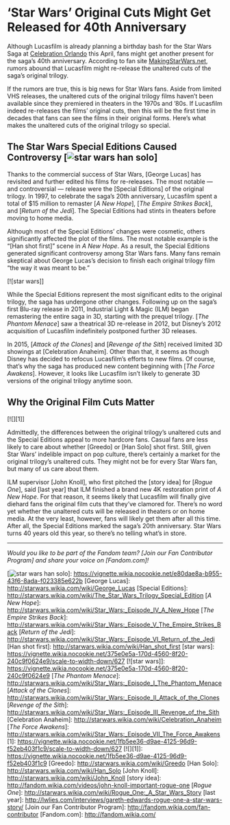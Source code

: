 # ‘Star Wars’ Original Cuts Might Get Released for 40th Anniversary

Although Lucasfilm is already planning a birthday bash for the Star Wars Saga at [Celebration Orlando] this April, fans might get another present for the saga’s 40th anniversary. According to fan site [MakingStarWars.net], rumors abound that Lucasfilm might re-release the unaltered cuts of the saga’s original trilogy.

If the rumors are true, this is big news for Star Wars fans. Aside from limited VHS releases, the unaltered cuts of the original trilogy films haven’t been available since they premiered in theaters in the 1970s and ’80s. If Lucasfilm indeed re-releases the films’ original cuts, then this will be the first time in decades that fans can see the films in their original forms. Here’s what makes the unaltered cuts of the original trilogy so special.

## The Star Wars Special Editions Caused Controversy [![star wars han solo]]

Thanks to the commercial success of Star Wars, [George Lucas] has revisited and further edited his films for re-releases. The most notable — and controversial — release were the [Special Editions] of the original trilogy. In 1997, to celebrate the saga’s 20th anniversary, Lucasfilm spent a total of \$15 million to remaster [*A New Hope*], [*The Empire Strikes Back*], and [*Return of the Jedi*]. The Special Editions had stints in theaters before moving to home media.

Although most of the Special Editions’ changes were cosmetic, others significantly affected the plot of the films. The most notable example is the “[Han shot first]” scene in *A New Hope*. As a result, the Special Editions generated significant controversy among Star Wars fans. Many fans remain skeptical about George Lucas’s decision to finish each original trilogy film “the way it was meant to be.”

[![star wars]]

While the Special Editions represent the most significant edits to the original trilogy, the saga has undergone other changes. Following up on the saga’s first Blu-ray release in 2011, Industrial Light & Magic (ILM) began remastering the entire saga in 3D, starting with the prequel trilogy. [*The Phantom Menace*] saw a theatrical 3D re-release in 2012, but Disney’s 2012 acquisition of Lucasfilm indefinitely postponed further 3D releases.

In 2015, [*Attack of the Clones*] and [*Revenge of the Sith*] received limited 3D showings at [Celebration Anaheim]. Other than that, it seems as though Disney has decided to refocus Lucasfilm’s efforts to new films. Of course, that’s why the saga has produced new content beginning with [*The Force Awakens*]. However, it looks like Lucasfilm isn’t likely to generate 3D versions of the original trilogy anytime soon.

## Why the Original Film Cuts Matter

[![][1]]

Admittedly, the differences between the original trilogy’s unaltered cuts and the Special Editions appeal to more hardcore fans. Casual fans are less likely to care about whether [Greedo] or [Han Solo] shot first. Still, given Star Wars’ indelible impact on pop culture, there’s certainly a market for the original trilogy’s unaltered cuts. They might not be for every Star Wars fan, but many of us care about them.

ILM supervisor [John Knoll], who first pitched the [story idea] for [*Rogue One*], said [last year] that ILM finished a brand new 4K restoration print of *A New Hope*. For that reason, it seems likely that Lucasfilm will finally give diehard fans the original film cuts that they’ve clamored for. There’s no word yet whether the unaltered cuts will be released in theaters or on home media. At the very least, however, fans will likely get them after all this time. After all, the Special Editions marked the saga’s 20th anniversary. Star Wars turns 40 years old this year, so there’s no telling what’s in store.

------------------------------------------------------------------------

*Would you like to be part of the Fandom team? [Join our Fan Contributor Program] and share your voice on [Fandom.com]!*

  [Celebration Orlando]: http://starwars.wikia.com/wiki/Celebration_Orlando
  [MakingStarWars.net]: http://makingstarwars.net/2017/02/rumor-unaltered-original-star-wars-trilogy-re-released-year/
  [star wars han solo]: https://vignette.wikia.nocookie.net/e80dae8a-b955-43f6-8ada-f023385e622b/scale-to-width-down/627
  [![star wars han solo]]: https://vignette.wikia.nocookie.net/e80dae8a-b955-43f6-8ada-f023385e622b
  [George Lucas]: http://starwars.wikia.com/wiki/George_Lucas
  [Special Editions]: http://starwars.wikia.com/wiki/The_Star_Wars_Trilogy_Special_Edition
  [*A New Hope*]: http://starwars.wikia.com/wiki/Star_Wars:_Episode_IV_A_New_Hope
  [*The Empire Strikes Back*]: http://starwars.wikia.com/wiki/Star_Wars:_Episode_V_The_Empire_Strikes_Back
  [*Return of the Jedi*]: http://starwars.wikia.com/wiki/Star_Wars:_Episode_VI_Return_of_the_Jedi
  [Han shot first]: http://starwars.wikia.com/wiki/Han_shot_first
  [star wars]: https://vignette.wikia.nocookie.net/375e0e5a-170d-4560-8f20-240c9f0624e9/scale-to-width-down/627
  [![star wars]]: https://vignette.wikia.nocookie.net/375e0e5a-170d-4560-8f20-240c9f0624e9
  [*The Phantom Menace*]: http://starwars.wikia.com/wiki/Star_Wars:_Episode_I_The_Phantom_Menace
  [*Attack of the Clones*]: http://starwars.wikia.com/wiki/Star_Wars:_Episode_II_Attack_of_the_Clones
  [*Revenge of the Sith*]: http://starwars.wikia.com/wiki/Star_Wars:_Episode_III_Revenge_of_the_Sith
  [Celebration Anaheim]: http://starwars.wikia.com/wiki/Celebration_Anaheim
  [*The Force Awakens*]: http://starwars.wikia.com/wiki/Star_Wars:_Episode_VII_The_Force_Awakens
  [1]: https://vignette.wikia.nocookie.net/1fb5ee36-d9ae-4125-96d9-f52eb403f1c9/scale-to-width-down/627
  [![][1]]: https://vignette.wikia.nocookie.net/1fb5ee36-d9ae-4125-96d9-f52eb403f1c9
  [Greedo]: http://starwars.wikia.com/wiki/Greedo
  [Han Solo]: http://starwars.wikia.com/wiki/Han_Solo
  [John Knoll]: http://starwars.wikia.com/wiki/John_Knoll
  [story idea]: http://fandom.wikia.com/videos/john-knoll-important-rogue-one
  [*Rogue One*]: http://starwars.wikia.com/wiki/Rogue_One:_A_Star_Wars_Story
  [last year]: http://lwlies.com/interviews/gareth-edwards-rogue-one-a-star-wars-story/
  [Join our Fan Contributor Program]: http://fandom.wikia.com/fan-contributor
  [Fandom.com]: http://fandom.wikia.com/
